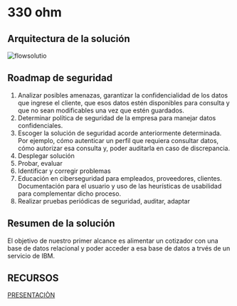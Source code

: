 # 330 ohm

## Arquitectura de la solución

![flowsolutio](img/330flow.jpg)
## Roadmap de seguridad

1. Analizar posibles amenazas, garantizar la confidencialidad de los datos que ingrese el cliente, que esos datos estén disponibles para consulta y que no sean modificables una vez que estén guardados.
2. Determinar política de seguridad de la empresa para manejar datos confidenciales. 
3. Escoger la solución de seguridad acorde anteriormente determinada. Por ejemplo, cómo autenticar un perfil que requiera consultar datos, cómo autorizar esa consulta y, poder auditarla en caso de discrepancia.
4. Desplegar solución
5. Probar, evaluar
6. Identificar y corregir problemas
7. Educación en ciberseguridad para empleados, proveedores, clientes. Documentación para el usuario y uso de las heurísticas de usabilidad para complementar dicho proceso. 
8. Realizar pruebas periódicas de seguridad, auditar, adaptar

## Resumen de la solución

El objetivo de nuestro primer alcance es alimentar un cotizador con una base de datos relacional y poder acceder a esa base de datos a trvés de un servicio de IBM.

## RECURSOS

[PRESENTACIÒN](https://docs.google.com/presentation/d/1yXfpx5wW26b45Fq9vt6YMKQOl6JAIFooUYRpI4c8kDI/edit?usp=sharing)